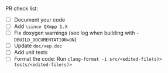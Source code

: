 PR check list:
- [ ] Document your code
- [ ] Add `\since QXmpp 1.X`
- [ ] Fix doxygen warnings (see log when building with `-DBUILD_DOCUMENTATION=ON`)
- [ ] Update `doc/xep.doc`
- [ ] Add unit tests
- [ ] Format the code: Run `clang-format -i src/<edited-file(s)> tests/<edited-file(s)>`

<!--
Points should be checked when they're done. They should also be checked when no
changes were required.
-->
